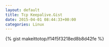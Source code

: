 ```yaml
---
layout: default                                                                                                              
title: Tcp Keepalive.Gist                                                                                                                       
date: 2015-04-01 08:44:33+00:00                                                                                                                        
categories: Linux                                                                                                                
---                                                                                                                              
```


{% gist makeittotop/f14f5f3218ed8b8d42fe %}                                                                                                           

